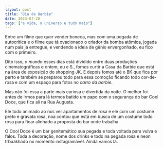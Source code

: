 ```yaml
---
layout: post
title: "Dia da Barbie"
date: 2023-07-20
tags: ["a vida, o universo e tudo mais"]
---
```

Entre um filme que quer vender boneca, mas com uma pegada de autocrítica e o filme que tá ovacionado o criador da bomba atômica, jogada num país já entregue, e vendendo a ideia de gênio envergonhado, eu fico com o primeiro.  

Dito isso, *o mundo* esses dias está dividido entre duas produções cinematográficas e ontem, eu e S., fomos curtir a Casa da Barbie que está na área de exposição do shopping JK. E depois fomos até o BK que fica por perto e também se preparou todo para essa comoção ficando todo cor-de-rosa e com um espaço para fotos no *carro da barbie*.  

Mas não foi essa a parte mais curiosa e divertida da noite. O melhor foi antes de irmos para lá termos batido um papo com o segurança do bar Cool Doce, que fica ali na Rua Augusta.  

Ele todo animado ao nos ver apartamentos de rosa e ele com um costume preto e gravata rosa, noa contou que está em busca de um costume todo rosa para ficar alinhado a proposta do bar onde trabalha.  

O Cool Doce é um bar genitemático sua pegada e toda voltada para vulva e falos. Toda a decoração, nome dos drinks e todo na pegada rosa e neon trbaakhado no momento instagramável. Ainda vamos lá.